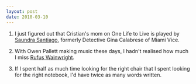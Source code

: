 ```yaml
---
layout: post
date: 2010-03-10
---
```


1. I just figured out that Cristian's mom on One Life to Live is played by [Saundra Santiago](http://www.imdb.com/name/nm0763639/), formerly Detective Gina Calabrese of Miami Vice. 

2. With Owen Pallett making music these days, I hadn't realised how much I miss [Rufus Wainwright](https://www.youtube.com/watch?v=nbRFcP--I6Y). 

3. If I spent half as much time looking for the right chair that I spent looking for the right notebook, I'd have twice as many words written. 
